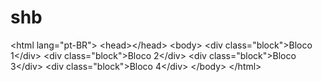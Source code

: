 # shb
&lt;html lang="pt-BR">   &lt;head>&lt;/head>   &lt;body>     &lt;div class="block">Bloco 1&lt;/div>     &lt;div class="block">Bloco 2&lt;/div>     &lt;div class="block">Bloco 3&lt;/div>     &lt;div class="block">Bloco 4&lt;/div>   &lt;/body> &lt;/html>
